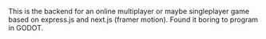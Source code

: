 This is the backend for an online multiplayer or maybe singleplayer game based on express.js and next.js (framer motion). Found it boring to program in GODOT. 
